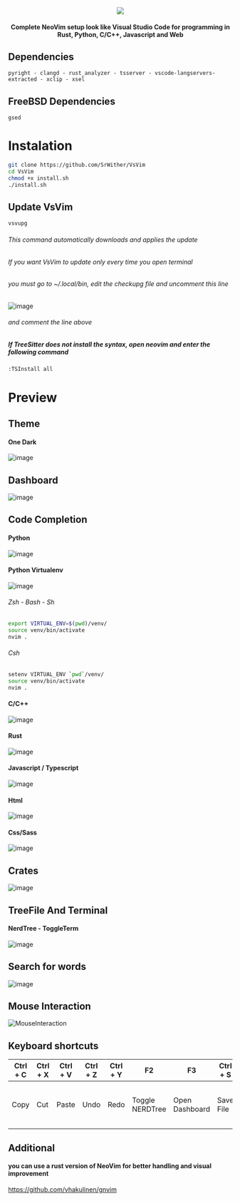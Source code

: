 <p align="center">
  <img src="https://user-images.githubusercontent.com/59105868/147696668-8b35cba4-f27e-4cad-b901-6757a93d1ba8.png" />
</p>
<h4 align="center">Complete NeoVim setup look like Visual Studio Code for programming in Rust, Python, C/C++, Javascript and Web</h1>

## Dependencies
```
pyright - clangd - rust_analyzer - tsserver - vscode-langservers-extracted - xclip - xsel
```
## FreeBSD Dependencies
```
gsed
```
# Instalation
```sh
git clone https://github.com/SrWither/VsVim
cd VsVim
chmod +x install.sh
./install.sh
```
## Update VsVim
```sh
vsvupg
```
###### This command automatically downloads and applies the update
###### If you want VsVim to update only every time you open terminal
###### you must go to ~/.local/bin, edit the checkupg file and uncomment this line
![image](https://user-images.githubusercontent.com/59105868/139931592-ae47b8b7-3d32-48a5-88de-050e77d748b2.png)
###### and comment the line above
##### If TreeSitter does not install the syntax, open neovim and enter the following command
```
:TSInstall all
```
# Preview
## Theme
#### One Dark

![image](https://user-images.githubusercontent.com/59105868/139554329-8b6abf25-6d51-49ae-9f63-ddf20dd6ba02.png)

## Dashboard

![image](https://user-images.githubusercontent.com/59105868/139941484-9b51380e-0cab-4766-9c80-7d521d08d6a1.png)

## Code Completion
#### Python

![image](https://user-images.githubusercontent.com/59105868/139554350-43cc3023-4d8b-4726-baf2-8dcb0d9f3258.png)

#### Python Virtualenv

![image](https://user-images.githubusercontent.com/59105868/139590020-91996d48-64c8-47f7-8e71-817d4a3b0c7d.png)

###### Zsh - Bash - Sh
```sh
export VIRTUAL_ENV=$(pwd)/venv/
source venv/bin/activate
nvim .
```
###### Csh
```sh
setenv VIRTUAL_ENV `pwd`/venv/
source venv/bin/activate
nvim .
```
#### C/C++

![image](https://user-images.githubusercontent.com/59105868/139554520-b517eae8-7a58-47a8-a981-555664a62add.png)

#### Rust
![image](https://user-images.githubusercontent.com/59105868/139554779-a5e89801-b785-47b5-8bdf-caf1bb4cb8be.png)

#### Javascript / Typescript

![image](https://user-images.githubusercontent.com/59105868/139554858-2ef8de1b-4981-4444-9cb3-9df42ffaa348.png)

#### Html

![image](https://user-images.githubusercontent.com/59105868/139554899-0b4ff064-2afa-477a-bbaa-b199adcb67ff.png)

#### Css/Sass

![image](https://user-images.githubusercontent.com/59105868/139554949-bf113d3e-f85a-4b22-9d9f-589d202657d6.png)

## Crates

![image](https://user-images.githubusercontent.com/59105868/139554993-13ea595d-2020-4b42-abfa-ee2ec192248b.png)

## TreeFile And Terminal

#### NerdTree - ToggleTerm

![image](https://user-images.githubusercontent.com/59105868/139555061-7ccd1b34-12c8-4f6b-8e25-5f8649552288.png)

## Search for words

![image](https://user-images.githubusercontent.com/59105868/139555110-1f393d39-7128-4f40-b8c7-5158ca4a813a.png)

## Mouse Interaction

![MouseInteraction](https://user-images.githubusercontent.com/59105868/139555696-c9162701-a004-4e21-ac9c-531a5eecd053.gif)

## Keyboard shortcuts

| Ctrl + C | Ctrl + X | Ctrl + V | Ctrl + Z | Ctrl + Y | F2 | F3 | Ctrl + S | Ctrl + F | Ctrl + T | Tab |
| ----- | ----- | ---- | ---- | ---- | ---- | ---- | ---- | ---- | ---- | ---- |
|  Copy | Cut | Paste | Undo | Redo | Toggle NERDTree | Open Dashboard | Save File | Search words in the project | Open Terminal | to change the element in the code completion |

## Additional

#### you can use a rust version of NeoVim for better handling and visual improvement
https://github.com/vhakulinen/gnvim
